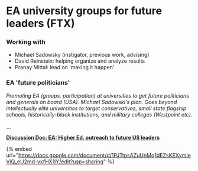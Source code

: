# EA university groups for future leaders (FTX)

### **Working with**

* Michael Sadowsky (instigator, previous work, advising)
* David Reinstein: helping organize and analyze results
* Pranay Mittal: lead on 'making it happen'

### **EA 'future politicians'**

_Promoting EA (groups, participation) at universities to get future politicians and generals on board (USA). Michael Sadowski's plan. Goes beyond intellectually elite universities to target conservatives, small state flagship schools, historically-black institutions, and military colleges (Westpoint etc)._

__

****[**Discussion Doc: EA: Higher Ed. outreach to future US leaders**](https://docs.google.com/document/d/1PJTtpsAZuUnMq1dEZsKEXymIeViQ\_eU2md-vxfHX1lY/edit?usp=sharing)****

{% embed url="https://docs.google.com/document/d/1PJTtpsAZuUnMq1dEZsKEXymIeViQ_eU2md-vxfHX1lY/edit?usp=sharing" %}
